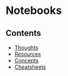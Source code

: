 # Notebooks

## Contents

* [Thoughts](https://yy404.github.io/Notebooks/Thoughts)
* [Resources](https://yy404.github.io/Notebooks/Resources)
* [Concepts](https://yy404.github.io/Notebooks/Concepts)
* [Cheatsheets](https://yy404.github.io/Notebooks/Cheatsheets)
